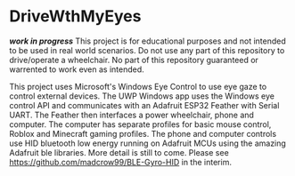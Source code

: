 # DriveWthMyEyes 
***work in progress***
This project is for educational purposes and not intended to be used in real world scenarios. Do not use any part of this repository to drive/operate a wheelchair. No part of this repository guaranteed or warrented to work even as intended.

This project uses Microsoft's Windows Eye Control to use eye gaze to control external devices. The UWP Windows app uses the Windows eye control API and communicates with an Adafruit ESP32 Feather with Serial UART. The Feather then interfaces a power wheelchair, phone and computer. The computer has separate profiles for basic mouse control, Roblox and Minecraft gaming profiles. The phone and computer controls use HID bluetooth low energy running on Adafruit MCUs using the amazing Adafruit ble libraries. More detail is still to come. Please see https://github.com/madcrow99/BLE-Gyro-HID in the interim.
